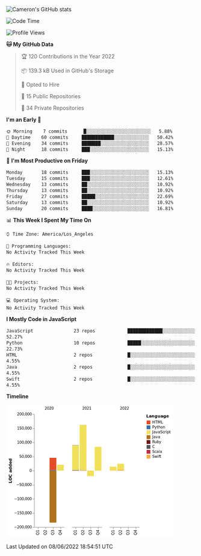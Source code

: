 ![Cameron's GitHub stats](https://github-readme-stats.vercel.app/api?username=gouldcs&show_icons=true&theme=great-gatsby&show_icons=true&count_private=true)


<!--START_SECTION:waka-->
![Code Time](http://img.shields.io/badge/Code%20Time-0%20secs-blue)

![Profile Views](http://img.shields.io/badge/Profile%20Views-0-blue)

**🐱 My GitHub Data** 

> 🏆 120 Contributions in the Year 2022
 > 
> 📦 139.3 kB Used in GitHub's Storage 
 > 
> 💼 Opted to Hire
 > 
> 📜 15 Public Repositories 
 > 
> 🔑 34 Private Repositories  
 > 
**I'm an Early 🐤** 

```text
🌞 Morning    7 commits      █░░░░░░░░░░░░░░░░░░░░░░░░   5.88% 
🌆 Daytime    60 commits     ████████████░░░░░░░░░░░░░   50.42% 
🌃 Evening    34 commits     ███████░░░░░░░░░░░░░░░░░░   28.57% 
🌙 Night      18 commits     ███░░░░░░░░░░░░░░░░░░░░░░   15.13%

```
📅 **I'm Most Productive on Friday** 

```text
Monday       18 commits     ███░░░░░░░░░░░░░░░░░░░░░░   15.13% 
Tuesday      15 commits     ███░░░░░░░░░░░░░░░░░░░░░░   12.61% 
Wednesday    13 commits     ██░░░░░░░░░░░░░░░░░░░░░░░   10.92% 
Thursday     13 commits     ██░░░░░░░░░░░░░░░░░░░░░░░   10.92% 
Friday       27 commits     █████░░░░░░░░░░░░░░░░░░░░   22.69% 
Saturday     13 commits     ██░░░░░░░░░░░░░░░░░░░░░░░   10.92% 
Sunday       20 commits     ████░░░░░░░░░░░░░░░░░░░░░   16.81%

```


📊 **This Week I Spent My Time On** 

```text
⌚︎ Time Zone: America/Los_Angeles

💬 Programming Languages: 
No Activity Tracked This Week

🔥 Editors: 
No Activity Tracked This Week

🐱‍💻 Projects: 
No Activity Tracked This Week

💻 Operating System: 
No Activity Tracked This Week

```

**I Mostly Code in JavaScript** 

```text
JavaScript               23 repos            █████████████░░░░░░░░░░░░   52.27% 
Python                   10 repos            █████░░░░░░░░░░░░░░░░░░░░   22.73% 
HTML                     2 repos             █░░░░░░░░░░░░░░░░░░░░░░░░   4.55% 
Java                     2 repos             █░░░░░░░░░░░░░░░░░░░░░░░░   4.55% 
Swift                    2 repos             █░░░░░░░░░░░░░░░░░░░░░░░░   4.55%

```


**Timeline**

![Chart not found](https://raw.githubusercontent.com/gouldcs/gouldcs/main/charts/bar_graph.png) 


 Last Updated on 08/06/2022 18:54:51 UTC
<!--END_SECTION:waka-->

<!--
**gouldcs/gouldcs** is a ✨ _special_ ✨ repository because its `README.md` (this file) appears on your GitHub profile.

Here are some ideas to get you started:

- 🔭 I’m currently working on ...
- 🌱 I’m currently learning ...
- 👯 I’m looking to collaborate on ...
- 🤔 I’m looking for help with ...
- 💬 Ask me about ...
- 📫 How to reach me: ...
- 😄 Pronouns: ...
- ⚡ Fun fact: ...
-->
